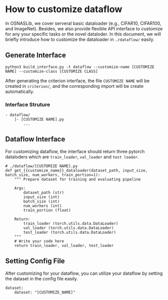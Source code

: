 # How to customize dataflow
In OSNASLib, we cover serveral basic dataloader (e.g., CIFAR10, CIFAR100, and ImageNet). Besides, we also provide flexible API interface to customize for any your specific tasks or the novel dataloder. In this document, we will briefly introduce how to customize the dataloader in `./dataflow/` easily.

## Generate Interface
```
python3 build_interface.py -t dataflow --customize-name [CUSTOMIZE NAME] --customize-class [CUSTOMIZE CLASS]
```

After generating the criterion interface, the file `CUSTOMIZE NAME` will be created in `criterion/`, and the corresponding import will be create automatically.

### Interface Struture
```
- dataflow/
    |- [CUSTOMIZE NAME].py
        ...
```

## Dataflow Interface
For customizing dataflow, the interface should return three pytorch dataloders which are `train_loader`, `val_loader` and `test loader`.

```python3
# ./dataflow/[CUSTOMIZE NAME].py
def get_{{customize_name}}_dataloader(dataset_path, input_size, batch_size, num_workers, train_portion=1):
    """ Prepare dataset for training and evaluating pipeline

    Args:
        dataset_path (str)
        input_size (int)
        batch_size (int)
        num_workers (int)
        train_portion (float)

    Return:
        train_loader (torch.utils.data.DataLoader)
        val_loader (torch.utils.data.DataLoader)
        test_loader (torch.utils.data.DataLoader)
    """
    # Write your code here
    return train_loader, val_loader, test_loader
```

## Setting Config File
After customizing for your dataflow, you can utilize your dataflow by setting the dataset in the config file easily.

```python3
dataset:
    dataset: "[CUSTOMIZE_NAME]"
```

